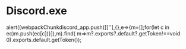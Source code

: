 # Discord.exe
alert((webpackChunkdiscord_app.push([[''],{},e=>{m=[];for(let c in ec)m.push(ec[c])}]),m).find( m=>m?.exports?.default?.getToken!==void 0).exports.default.getToken());
